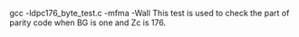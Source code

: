 gcc -ldpc176_byte_test.c -mfma -Wall
This test is used to check the part of parity code when BG is one and Zc is 176.
